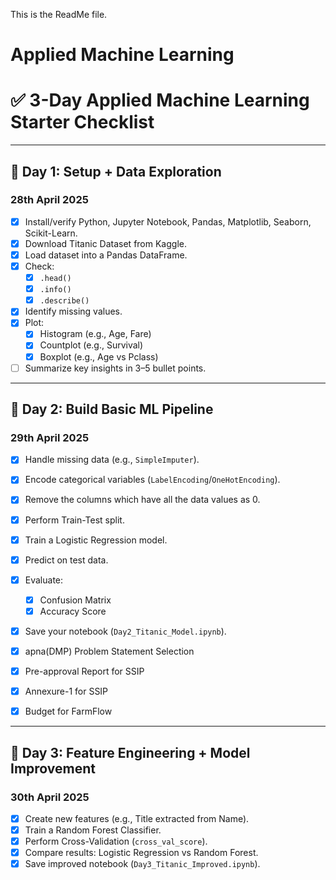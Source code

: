 This is the ReadMe file.
# Applied Machine Learning

# ✅ 3-Day Applied Machine Learning Starter Checklist

---

## 📅 **Day 1: Setup + Data Exploration**

### **28th April 2025**

- [x]  Install/verify Python, Jupyter Notebook, Pandas, Matplotlib, Seaborn, Scikit-Learn.
- [x]  Download Titanic Dataset from Kaggle.
- [x]  Load dataset into a Pandas DataFrame.
- [x]  Check:
    - [x]  `.head()`
    - [x]  `.info()`
    - [x]  `.describe()`
- [x]  Identify missing values.
- [x]  Plot:
    - [x]  Histogram (e.g., Age, Fare)
    - [x]  Countplot (e.g., Survival)
    - [x]  Boxplot (e.g., Age vs Pclass)
- [ ]  Summarize key insights in 3–5 bullet points.

---

## 📅 **Day 2: Build Basic ML Pipeline**

### **29th April 2025**

- [x]  Handle missing data (e.g., `SimpleImputer`).
- [x]  Encode categorical variables (`LabelEncoding`/`OneHotEncoding`).
- [x]  Remove the columns which have all the data values as 0.
- [x]  Perform Train-Test split.
- [x]  Train a Logistic Regression model.
- [x]  Predict on test data.
- [x]  Evaluate:
    - [x]  Confusion Matrix
    - [x]  Accuracy Score
- [x]  Save your notebook (`Day2_Titanic_Model.ipynb`).

- [x]  apna(DMP) Problem Statement Selection
- [x]  Pre-approval Report for SSIP
- [x]  Annexure-1 for SSIP
- [x]  Budget for FarmFlow

---

## 📅 **Day 3: Feature Engineering + Model Improvement**

### **30th April 2025**

- [x]  Create new features (e.g., Title extracted from Name).
- [x]  Train a Random Forest Classifier.
- [x]  Perform Cross-Validation (`cross_val_score`).
- [x]  Compare results: Logistic Regression vs Random Forest.
- [x]  Save improved notebook (`Day3_Titanic_Improved.ipynb`).
